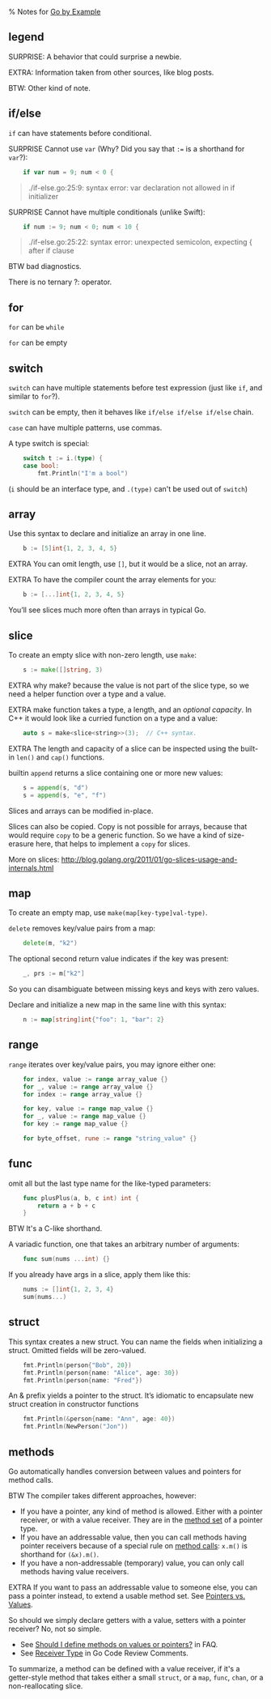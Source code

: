 % Notes for [Go by Example](https://gobyexample.com)
<!--
vim:et:spell
GitHub width is 100
-->

## legend

SURPRISE: A behavior that could surprise a newbie.

EXTRA: Information taken from other sources, like blog posts.

BTW: Other kind of note.

## if/else

`if` can have statements before conditional.

SURPRISE Cannot use `var` (Why? Did you say that `:=` is a shorthand for `var`?):
```go
    if var num = 9; num < 0 {
```
> ./if-else.go:25:9: syntax error: var declaration not allowed in if initializer

SURPRISE Cannot have multiple conditionals (unlike Swift):
```go
    if num := 9; num < 0; num < 10 {
```
> ./if-else.go:25:22: syntax error: unexpected semicolon, expecting { after if clause

BTW bad diagnostics.

There is no ternary ?: operator.

## for

`for` can be `while`

`for` can be empty

## switch

`switch` can have multiple statements before test expression (just like `if`, and
similar to `for`?).

`switch` can be empty, then it behaves like `if/else if/else if/else` chain.

`case` can have multiple patterns, use commas.

A type switch is special:
```go
    switch t := i.(type) {
    case bool:
        fmt.Println("I'm a bool")
```
(`i` should be an interface type, and `.(type)` can't be used out of `switch`)

## array

Use this syntax to declare and initialize an array in one line.
```go
    b := [5]int{1, 2, 3, 4, 5}
```

EXTRA You can omit length, use `[]`, but it would be a slice, not an array.

EXTRA To have the compiler count the array elements for you:
```go
    b := [...]int{1, 2, 3, 4, 5}
```

You’ll see slices much more often than arrays in typical Go.

## slice

To create an empty slice with non-zero length, use `make`:
```go
    s := make([]string, 3)
```
EXTRA why make? because the value is not part of the slice type, so we need
a helper function over a type and a value.

EXTRA make function takes a type, a length, and an *optional capacity*. In C++
it would look like a curried function on a type and a value:
```cxx
    auto s = make<slice<string>>(3);  // C++ syntax.
```

EXTRA The length and capacity of a slice can be inspected using the
built-in `len()` and `cap()` functions.

builtin `append` returns a slice containing one or more new values:
```go
    s = append(s, "d")
    s = append(s, "e", "f")
```

Slices and arrays can be modified in-place.

Slices can also be copied.  Copy is not possible for arrays, because that would
require `copy` to be a generic function.  So we have a kind of size-erasure
here, that helps to implement a `copy` for slices.

More on slices:
http://blog.golang.org/2011/01/go-slices-usage-and-internals.html

## map

To create an empty map, use `make(map[key-type]val-type)`.

`delete` removes key/value pairs from a map:
```go
    delete(m, "k2")
```

The optional second return value indicates if the key was present:
```go
    _, prs := m["k2"]
```
So you can disambiguate between missing keys and keys with zero values.

Declare and initialize a new map in the same line with this syntax:
```go
    n := map[string]int{"foo": 1, "bar": 2}
```

## range

`range` iterates over key/value pairs, you may ignore either one:
```go
    for index, value := range array_value {}
    for _, value := range array_value {}
    for index := range array_value {}

    for key, value := range map_value {}
    for _, value := range map_value {}
    for key := range map_value {}

    for byte_offset, rune := range "string_value" {}
```

## func

omit all but the last type name for the like-typed parameters:
```go
    func plusPlus(a, b, c int) int {
        return a + b + c
    }
```
BTW It's a C-like shorthand.

A variadic function, one that takes an arbitrary number of arguments:
```go
    func sum(nums ...int) {}
```

If you already have args in a slice, apply them like this:
```go
    nums := []int{1, 2, 3, 4}
    sum(nums...)
```

## struct

This syntax creates a new struct.
You can name the fields when initializing a struct.
Omitted fields will be zero-valued.
```go
    fmt.Println(person{"Bob", 20})
    fmt.Println(person{name: "Alice", age: 30})
    fmt.Println(person{name: "Fred"})
```

An & prefix yields a pointer to the struct.
It’s idiomatic to encapsulate new struct creation in constructor functions
```go
    fmt.Println(&person{name: "Ann", age: 40})
    fmt.Println(NewPerson("Jon"))
```

## methods

Go automatically handles conversion between values and pointers for method
calls.

BTW The compiler takes different approaches, however:

* If you have a pointer, any kind of method is allowed. Either with a pointer
  receiver, or with a value receiver.  They are in the [method
  set](https://golang.org/ref/spec#Method_sets) of a pointer type.
* If you have an addressable value, then you can call methods having pointer
  receivers because of a special rule on [method
  calls](https://golang.org/ref/spec#Calls): `x.m()` is shorthand for
  `(&x).m()`.
* If you have a non-addressable (temporary) value, you can only call
  methods having value receivers.

EXTRA If you want to pass an addressable value to someone else, you can pass a
pointer instead, to extend a usable method set.  See [Pointers vs.
Values](https://golang.org/doc/effective_go.html#pointers_vs_values).

So should we simply declare getters with a value, setters with a pointer
receiver?  No, not so simple.

* See [Should I define methods on values or
  pointers?](https://golang.org/doc/faq#methods_on_values_or_pointers) in FAQ.
* See [Receiver
  Type](https://github.com/golang/go/wiki/CodeReviewComments#receiver-type) in
  Go Code Review Comments.

To summarize, a method can be defined with a value receiver, if it's a
getter-style method that takes either a small `struct`, or a `map`, `func`,
`chan`, or a non-reallocating slice.
